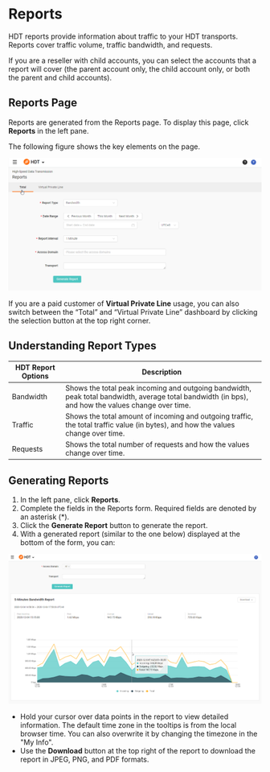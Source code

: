# Reports

HDT reports provide information about traffic to your HDT transports. Reports cover traffic volume, traffic bandwidth, and requests.

If you are a reseller with child accounts, you can select the accounts that a report will cover (the parent account only, the child account only, or both the parent and child accounts).

## Reports Page

Reports are generated from the Reports page. To display this page, click **Reports** in the left pane.

The following figure shows the key elements on the page.

![null](</docs/resources/images/reports/reports.png>)

If you are a paid customer of **Virtual Private Line** usage, you can also switch between the “Total” and “Virtual Private Line” dashboard by clicking the selection button at the top right corner.

## Understanding Report Types

| **HDT Report Options**   | **Description**                               |
| -------------------------|-----------------------------------------------|
| Bandwidth                | Shows the total peak incoming and outgoing bandwidth, peak total bandwidth, average total bandwidth (in bps), and how the values change over time.|
| Traffic                  | Shows the total amount of incoming and outgoing traffic, the total traffic value (in bytes), and how the values change over time.|
| Requests                 | Shows the total number of requests and how the values change over time.|




## Generating Reports

1. In the left pane, click **Reports**.
2. Complete the fields in the Reports form. Required fields are denoted by an asterisk (\*).
3. Click the **Generate Report** button to generate the report.
4. With a generated report (similar to the one below) displayed at the bottom of the form, you can:

![null](</docs/resources/images/reports/reports-generated.png>)

  - Hold your cursor over data points in the report to view detailed information. The default time zone in the tooltips is from the local browser time. You can also overwrite it by changing the timezone in the "My Info".
  - Use the <strong>Download</strong> button at the top right of the report to download the report in JPEG, PNG, and PDF formats.

